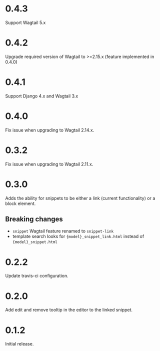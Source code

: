 # 0.4.3

Support Wagtail 5.x

# 0.4.2

Upgrade required version of Wagtail to >=2.15.x (feature implemented in 0.4.0)

# 0.4.1

Support Django 4.x and Wagtail 3.x

# 0.4.0

Fix issue when upgrading to Wagtail 2.14.x.

# 0.3.2

Fix issue when upgrading to Wagtail 2.11.x.

# 0.3.0

Adds the ability for snippets to be either a link (current functionality) or a block element.

## Breaking changes

- `snippet` Wagtail feature renamed to `snippet-link`
- template search looks for `{model}_snippet_link.html` instead of `{model}_snippet.html`

# 0.2.2

Update travis-ci configuration.

# 0.2.0

Add edit and remove tooltip in the editor to the linked snippet.

# 0.1.2

Initial release.
